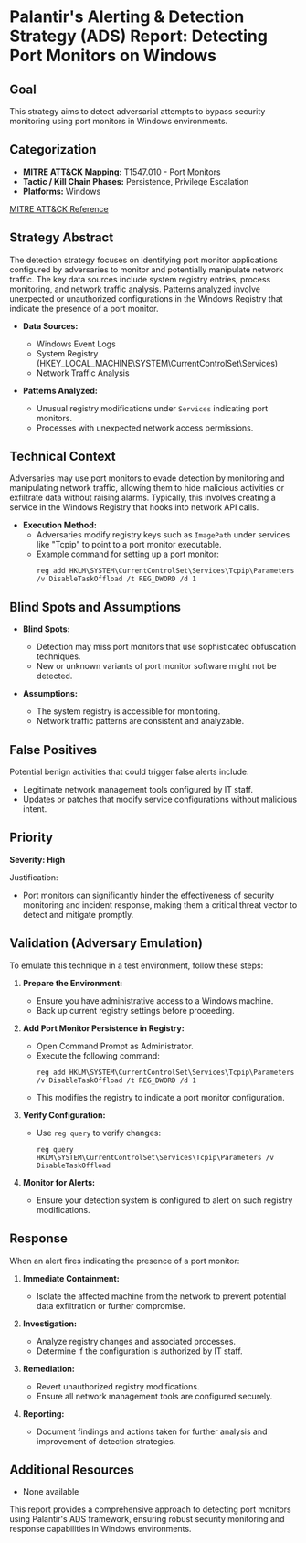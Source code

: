 # Palantir's Alerting & Detection Strategy (ADS) Report: Detecting Port Monitors on Windows

## Goal
This strategy aims to detect adversarial attempts to bypass security monitoring using port monitors in Windows environments.

## Categorization
- **MITRE ATT&CK Mapping:** T1547.010 - Port Monitors
- **Tactic / Kill Chain Phases:** Persistence, Privilege Escalation
- **Platforms:** Windows

[MITRE ATT&CK Reference](https://attack.mitre.org/techniques/T1547/010)

## Strategy Abstract
The detection strategy focuses on identifying port monitor applications configured by adversaries to monitor and potentially manipulate network traffic. The key data sources include system registry entries, process monitoring, and network traffic analysis. Patterns analyzed involve unexpected or unauthorized configurations in the Windows Registry that indicate the presence of a port monitor.

- **Data Sources:**
  - Windows Event Logs
  - System Registry (HKEY_LOCAL_MACHINE\SYSTEM\CurrentControlSet\Services)
  - Network Traffic Analysis

- **Patterns Analyzed:**
  - Unusual registry modifications under `Services` indicating port monitors.
  - Processes with unexpected network access permissions.

## Technical Context
Adversaries may use port monitors to evade detection by monitoring and manipulating network traffic, allowing them to hide malicious activities or exfiltrate data without raising alarms. Typically, this involves creating a service in the Windows Registry that hooks into network API calls.

- **Execution Method:**
  - Adversaries modify registry keys such as `ImagePath` under services like "Tcpip" to point to a port monitor executable.
  - Example command for setting up a port monitor:
    ```shell
    reg add HKLM\SYSTEM\CurrentControlSet\Services\Tcpip\Parameters /v DisableTaskOffload /t REG_DWORD /d 1
    ```

## Blind Spots and Assumptions
- **Blind Spots:**
  - Detection may miss port monitors that use sophisticated obfuscation techniques.
  - New or unknown variants of port monitor software might not be detected.

- **Assumptions:**
  - The system registry is accessible for monitoring.
  - Network traffic patterns are consistent and analyzable.

## False Positives
Potential benign activities that could trigger false alerts include:
- Legitimate network management tools configured by IT staff.
- Updates or patches that modify service configurations without malicious intent.

## Priority
**Severity: High**

Justification:
- Port monitors can significantly hinder the effectiveness of security monitoring and incident response, making them a critical threat vector to detect and mitigate promptly.

## Validation (Adversary Emulation)
To emulate this technique in a test environment, follow these steps:

1. **Prepare the Environment:**
   - Ensure you have administrative access to a Windows machine.
   - Back up current registry settings before proceeding.

2. **Add Port Monitor Persistence in Registry:**
   - Open Command Prompt as Administrator.
   - Execute the following command:
     ```shell
     reg add HKLM\SYSTEM\CurrentControlSet\Services\Tcpip\Parameters /v DisableTaskOffload /t REG_DWORD /d 1
     ```
   - This modifies the registry to indicate a port monitor configuration.

3. **Verify Configuration:**
   - Use `reg query` to verify changes:
     ```shell
     reg query HKLM\SYSTEM\CurrentControlSet\Services\Tcpip\Parameters /v DisableTaskOffload
     ```

4. **Monitor for Alerts:**
   - Ensure your detection system is configured to alert on such registry modifications.

## Response
When an alert fires indicating the presence of a port monitor:

1. **Immediate Containment:**
   - Isolate the affected machine from the network to prevent potential data exfiltration or further compromise.

2. **Investigation:**
   - Analyze registry changes and associated processes.
   - Determine if the configuration is authorized by IT staff.

3. **Remediation:**
   - Revert unauthorized registry modifications.
   - Ensure all network management tools are configured securely.

4. **Reporting:**
   - Document findings and actions taken for further analysis and improvement of detection strategies.

## Additional Resources
- None available

This report provides a comprehensive approach to detecting port monitors using Palantir's ADS framework, ensuring robust security monitoring and response capabilities in Windows environments.